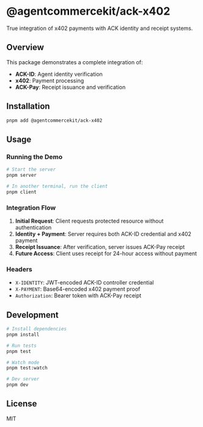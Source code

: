 # @agentcommercekit/ack-x402

True integration of x402 payments with ACK identity and receipt systems.

## Overview

This package demonstrates a complete integration of:
- **ACK-ID**: Agent identity verification
- **x402**: Payment processing
- **ACK-Pay**: Receipt issuance and verification

## Installation

```bash
pnpm add @agentcommercekit/ack-x402
```

## Usage

### Running the Demo

```bash
# Start the server
pnpm server

# In another terminal, run the client
pnpm client
```

### Integration Flow

1. **Initial Request**: Client requests protected resource without authentication
2. **Identity + Payment**: Server requires both ACK-ID credential and x402 payment
3. **Receipt Issuance**: After verification, server issues ACK-Pay receipt
4. **Future Access**: Client uses receipt for 24-hour access without payment

### Headers

- `X-IDENTITY`: JWT-encoded ACK-ID controller credential
- `X-PAYMENT`: Base64-encoded x402 payment proof
- `Authorization`: Bearer token with ACK-Pay receipt

## Development

```bash
# Install dependencies
pnpm install

# Run tests
pnpm test

# Watch mode
pnpm test:watch

# Dev server
pnpm dev
```

## License

MIT